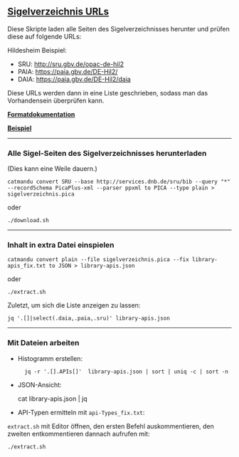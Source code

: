 ## [Sigelverzeichnis URLs](https://sigel.staatsbibliothek-berlin.de/startseite/)

Diese Skripte laden alle Seiten des Sigelverzeichnisses herunter und prüfen diese auf folgende URLs:

Hildesheim Beispiel:

- SRU: http://sru.gbv.de/opac-de-hil2
- PAIA: https://paia.gbv.de/DE-Hil2/
- DAIA: https://paia.gbv.de/DE-Hil2/daia

Diese URLs werden dann in eine Liste geschrieben, sodass man das Vorhandensein überprüfen kann.

[**Formatdokumentation**](https://sigel.staatsbibliothek-berlin.de/vergabe/adressenformat/)

[**Beispiel**](https://services.dnb.de/sru/bib?operation=searchRetrieve&query=isl%3DDE-Hil2&recordSchema=PicaPlus-xml&version=1.1)

---

### Alle Sigel-Seiten des Sigelverzeichnisses herunterladen

(Dies kann eine Weile dauern.)
 
    catmandu convert SRU --base http://services.dnb.de/sru/bib --query "*" --recordSchema PicaPlus-xml --parser ppxml to PICA --type plain > sigelverzeichnis.pica

oder

    ./download.sh

---

### Inhalt in extra Datei einspielen

    catmandu convert plain --file sigelverzeichnis.pica --fix library-apis_fix.txt to JSON > library-apis.json

oder

    ./extract.sh
    
Zuletzt, um sich die Liste anzeigen zu lassen:

    jq '.[]|select(.daia,.paia,.sru)' library-apis.json
    
---
    
### Mit Dateien arbeiten

- Histogramm erstellen: 

    
        jq -r '.[].APIs[]'  library-apis.json | sort | uniq -c | sort -n
    

- JSON-Ansicht:


    cat library-apis.json | jq


- API-Typen ermitteln mit `api-Types_fix.txt`:

`extract.sh` mit Editor öffnen, den ersten Befehl auskommentieren, den zweiten entkommentieren dannach aufrufen mit:


    ./extract.sh
